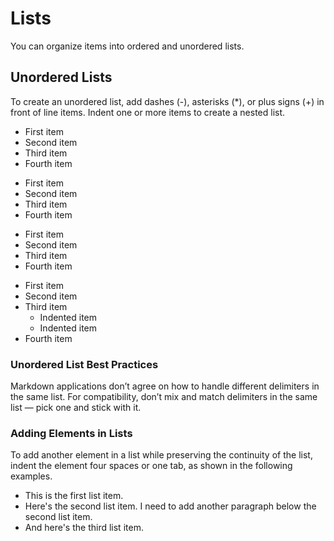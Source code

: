 # Lists
You can organize items into ordered and unordered lists.

## Unordered Lists
To create an unordered list, add dashes (\-), asterisks (\*), or plus signs (\+) in front of line items. Indent one or more items to create a nested list.

- First item
- Second item
- Third item
- Fourth item


* First item
* Second item
* Third item
* Fourth item


+ First item
+ Second item
+ Third item
+ Fourth item


- First item
- Second item
- Third item
    - Indented item
    - Indented item
- Fourth item


### Unordered List Best Practices
Markdown applications don’t agree on how to handle different delimiters in the same list. For compatibility, don’t mix and match delimiters in the same list — pick one and stick with it.

### Adding Elements in Lists
To add another element in a list while preserving the continuity of the list, indent the element four spaces or one tab, as shown in the following examples.

* This is the first list item.
* Here's the second list item.
    I need to add another paragraph below the second list item.
* And here's the third list item.